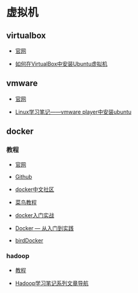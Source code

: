 ﻿# 虚拟机

## virtualbox

- [官网](https://www.virtualbox.org)

- [如何在VirtualBox中安装Ubuntu虚拟机](http://www.crifan.com/virtualbox_install_ubuntu_virtual_machine)

## vmware

- [官网](http://www.vmware.com/cn.html)

- [Linux学习笔记——vmware player中安装ubuntu](http://blog.csdn.net/xukai871105/article/details/25076531)

## docker

### 教程

- [官网](http://www.docker.com)

- [Github](https://github.com/docker/docker)

- [docker中文社区](http://www.docker.org.cn/index.html)

- [菜鸟教程](http://www.runoob.com/docker/docker-tutorial.html)

- [docker入门实战](http://yuedu.baidu.com/ebook/d817967416fc700abb68fca1?fr=aladdin&key=docker)

- [Docker — 从入门到实践](https://www.gitbook.com/book/yeasy/docker_practice/details)

- [birdDocker](https://github.com/birdben/birdDocker)

### hadoop

- [教程]()

- [Hadoop学习笔记系列文章导航](http://www.cnblogs.com/edisonchou/p/4440107.html)